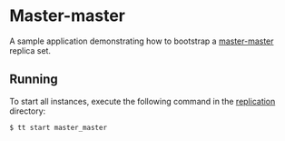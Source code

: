 # Master-master

A sample application demonstrating how to bootstrap a [master-master](https://www.tarantool.io/en/doc/latest/how-to/replication/repl_bootstrap_master_master/) replica set.

## Running

To start all instances, execute the following command in the [replication](../../../replication) directory:

```console
$ tt start master_master
```
